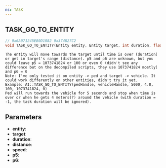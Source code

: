 ```yaml
---
ns: TASK
---
```

## TASK_GO_TO_ENTITY

```c
// 0x6A071245EB0D1882 0x374827C2
void TASK_GO_TO_ENTITY(Entity entity, Entity target, int duration, float distance, float speed, float p5, int p6);
```

```
The entity will move towards the target until time is over (duration) or get in target's range (distance). p5 and p6 are unknown, but you could leave p5 = 1073741824 or 100 or even 0 (didn't see any difference but on the decompiled scripts, they use 1073741824 mostly) and p6 = 0  
Note: I've only tested it on entity -> ped and target -> vehicle. It could work differently on other entities, didn't try it yet.  
Example: AI::TASK_GO_TO_ENTITY(pedHandle, vehicleHandle, 5000, 4.0, 100, 1073741824, 0)  
Ped will run towards the vehicle for 5 seconds and stop when time is over or when he gets 4 meters(?) around the vehicle (with duration = -1, the task duration will be ignored).  
```

## Parameters
* **entity**: 
* **target**: 
* **duration**: 
* **distance**: 
* **speed**: 
* **p5**: 
* **p6**: 

